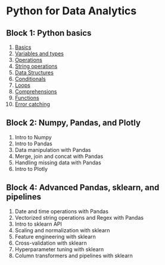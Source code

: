 # Python for Data Analytics

## Block 1: Python basics

1. [Basics](/block_01/01_basics/01_basics.md)
2. [Variables and types](/block_01/02_variables_and_types/02_variables_and_types.md)
3. [Operations](/block_01/03_operations/03_operations.md)
4. [String operations](/block_01/04_string_operations/04_string_operations.md)
5. [Data Structures](/block_01/05_data_structures/05_data_structures.md)
6. [Conditionals](/block_01/06_conditionals/06_conditionals.md)
7. [Loops](/block_01/07_loops/07_loops.md)
8. [Comprehensions](/block_01/08_comprehensions/08_comprehensions.md)
9. [Functions](/block_01/09_functions/09_functions.md)
10. [Error catching](/block_01/10_error_catching/10_error_catching.md)

## Block 2: Numpy, Pandas, and Plotly

1. Intro to Numpy
2. Intro to Pandas
3. Data manipulation with Pandas
4. Merge, join and concat with Pandas
5. Handling missing data with Pandas
6. Intro to Plotly

## Block 4: Advanced Pandas, sklearn, and pipelines

1. Date and time operations with Pandas
2. Vectorized string operations and Regex with Pandas
3. Intro to sklearn API
4. Scaling and normalization with sklearn
5. Feature engineering with sklearn
6. Cross-validation with sklearn
7. Hyperparameter tuning with sklearn
8. Column transformers and pipelines with sklearn
